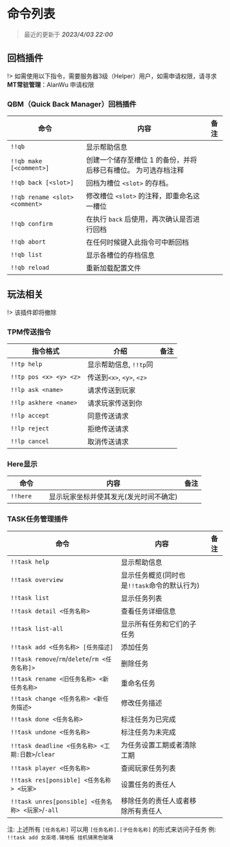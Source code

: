# 命令列表
>最近的更新于 ***2023/4/03 22:00***

## 回档插件 
!> 如需使用以下指令，需要服务器3级（Helper）用户，如需申请权限，请寻求 **MT常驻管理**：AlanWu 申请权限

### QBM（Quick Back Manager）回档插件

| **命令**                          | **内容**                                     | **备注**  |
|-----------------------------------|----------------------------------------------|-----------|
| `!!qb     `                       | 显示帮助信息                                     |
| `!!qb make [<comment>]`           | 创建一个储存至槽位 1 的备份，并将后移已有槽位。<comment> 为可选存档注释 |
| `!!qb back [<slot>]`              | 回档为槽位 `<slot>` 的存档。                        |
| `!!qb rename <slot> <comment>`    | 修改槽位 `<slot>` 的注释，即重命名这一槽位                 |
| `!!qb confirm`                    | 在执行 `back` 后使用，再次确认是否进行回档                  |
| `!!qb abort`                      | 在任何时候键入此指令可中断回档                            |
| `!!qb list`                       | 显示各槽位的存档信息                                 |
| `!!qb reload`                     | 重新加载配置文件                                   |

## 玩法相关
!> 该插件即将撤除

### TPM传送指令

|                **指令格式** | **介绍** |**备注** |
|------------------------|-----|-----|
| `!!tp help`            | 显示帮助信息, `!!tp`同 |
| `!!tp pos <x> <y> <z>` | 传送到`<x>`, `<y>`, `<z>` |
| `!!lp ask <name>`      | 请求传送到玩家 |
| `!!lp askhere <name>`  | 请求玩家传送到你 |
| `!!lp accept`          | 同意传送请求 |
| `!!lp reject`          | 拒绝传送请求 |
| `!!lp cancel`          | 取消传送请求 |

### Here显示

| **命令**      | **内容**               | **备注**  |
|-------------|----------------------|-----------|
| `!!here   ` | 显示玩家坐标并使其发光(发光时间不确定) |


### TASK任务管理插件

| **命令**                                                 | **内容**                      | **备注**    |
|--------------------------------------------------------|-----------------------------|-----------|
| `!!task help`                                          | 显示帮助信息                      |
| `!!task overview`                                      | 显示任务概览(同时也是`!!task`命令的默认行为) |
| `!!task list`                                          | 显示任务列表                      |
| `!!task detail <任务名称>`                                 | 查看任务详细信息                    |
| `!!task list-all`                                      | 显示所有任务和它们的子任务               |
| `!!task add <任务名称> [任务描述]`                             | 添加任务                        |
| `!!task remove`/`rm`/`delete`/`rm <任务名称]>`             | 删除任务                        |
| `!!task rename <旧任务名称> <新任务名称>`                        | 重命名任务                       |
| `!!task change <任务名称> <新任务描述>`                         | 修改任务描述                      |
| `!!task done <任务名称>`                                   | 标注任务为已完成                    |
| `!!task undone <任务名称>`                                 | 标注任务为未完成                    |
| `!!task deadline <任务名称> <工期:日数>`/`clear`               | 为任务设置工期或者清除工期               |
| `!!task player <任务名称>`                                 | 查阅玩家任务列表                    |
| `!!task res[ponsible] <任务名称> <玩家>`                     | 设置任务的责任人                    |
| `!!task unres[ponsible] <任务名称> <玩家>`/`-all`            | 移除任务的责任人或者移除所有责任人           |

注: 上述所有 `[任务名称]` 可以用 `[任务名称].[子任务名称]` 的形式来访问子任务
例: `!!task add 女巫塔.铺地板 挂机铺黑色玻璃`

